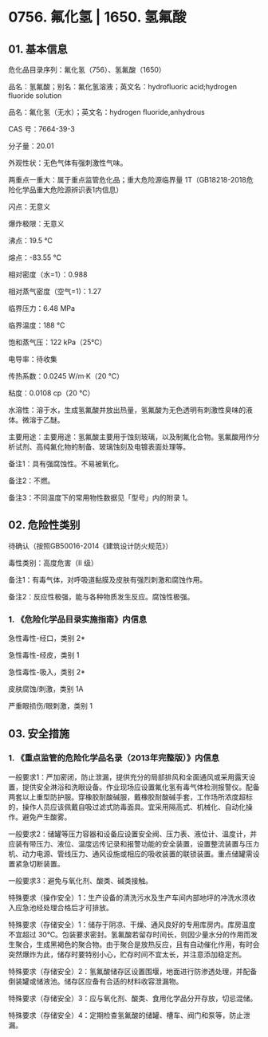 # 0756. 氟化氢 | 1650. 氢氟酸

## 01. 基本信息

危化品目录序列：氟化氢（756）、氢氟酸（1650）

品名：氢氟酸；别名：氟化氢溶液；英文名：hydrofluoric acid;hydrogen fluoride solution

品名：氟化氢（无水）；英文名：hydrogen fluoride,anhydrous

CAS 号：7664-39-3

分子量：20.01

外观性状：无色气体有强刺激性气味。

两重点一重大：属于重点监管危化品；重大危险源临界量 1T（GB18218-2018危险化学品重大危险源辨识表1内信息）

闪点：无意义

爆炸极限：无意义

沸点：19.5 ℃

熔点：-83.55 ℃

相对密度（水=1）：0.988

相对蒸气密度（空气=1)：1.27

临界压力：6.48 MPa

临界温度：188 ℃

饱和蒸气压：122 kPa（25℃）

电导率：待收集

传热系数：0.0245 W/m·K（20 ℃）

粘度：0.0108 cp（20 ℃）

水溶性：溶于水，生成氢氟酸并放出热量，氢氟酸为无色透明有刺激性臭味的液体。微溶于乙醚。

主要用途：主要用途：氢氟酸主要用于蚀刻玻璃，以及制氟化合物。氢氟酸用作分析试剂、高纯氟化物的制备、玻璃蚀刻及电镀表面处理等。

备注1：具有强腐蚀性。不易被氧化。

备注2：不燃。

备注3：不同温度下的常用物性数据见「型号」内的附录 1。

## 02. 危险性类别

待确认（按照GB50016-2014《建筑设计防火规范》）

毒性类别：高度危害（II 级）

备注1：有毒气体，对呼吸道黏膜及皮肤有强烈刺激和腐蚀作用。

备注2：反应性极强，能与各种物质发生反应。腐蚀性极强。

### 1. 《危险化学品目录实施指南》内信息

急性毒性-经口，类别 2* 

急性毒性-经皮，类别 1 

急性毒性-吸入，类别 2* 

皮肤腐蚀/刺激，类别 1A 

严重眼损伤/眼刺激，类别 1

## 03. 安全措施

### 1. 《重点监管的危险化学品名录（2013年完整版）》内信息

一般要求1：严加密闭，防止泄漏，提供充分的局部排风和全面通风或采用露天设置，提供安全淋浴和洗眼设备。作业现场应设置氟化氢有毒气体检测报警仪。配备两套以上重型防护服。穿橡胶耐酸碱服，戴橡胶耐酸碱手套，工作场所浓度超标的，操作人员应该佩戴自吸过滤式防毒面具。宜采用隔高式、机械化、自动化操作。避免产生酸雾。

一般要求2：储罐等压力容器和设备应设置安全阀、压力表、液位计、温度计，并应装有带压力、液位、温度远传记录和报警功能的安全装置，设置整流装置与压カ 机、动力电源、管线压力、通风设施或相应的吸收装置的联锁装置。重点储罐需设置紧急切断装置。

一般要求3：避免与氧化剂、酸类、碱类接触。

特殊要求（操作安全）1：生产设备的清洗污水及生产车间内部地坪的冲洗水须收入应急池经处理合格后才可排放。

特殊要求（存储安全）1：储存于阴凉、干燥、通风良好的专用库房内。库房温度不宜超过 30℃。包装要求密封。氢氟酸若留存时间长，则因少量水分的作用而发生聚合，生成黑褐色的聚合物。由于聚合是放热反应，且有自动催化作用，有时会突然爆炸为此，储存时要特别小心，贮存时间不宜太长，并注意添加稳定剂。

特殊要求（存储安全）2：氢氟酸储存区设置围堰，地面进行防渗透处理，并配备倒装罐或储液池。储存区应备有合适的材料收容泄漏物。

特殊要求（存储安全）3：应与氧化剂、酸类、食用化学品分开存放，切忌混储。

特殊要求（存储安全）4：定期检查氢氟酸的储罐、槽车、阀门和泵等，防止泄漏。

